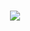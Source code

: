 <h1 align="center">
  <img src="https://readme-typing-svg.demolab.com?font=Montserrat&size=22&duration=2000&pause=1000&color=CCCCCC&center=true&vCenter=true&width=500&lines=Hey there! I'm Jidnya, a web enthusiast. 🚀">
</h1>
